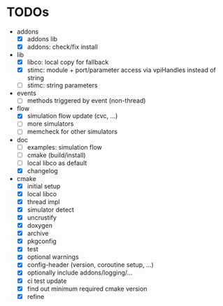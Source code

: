 # TODOs
* addons
  * [x] addons lib
  * [x] addons: check/fix install
* lib
  * [x] libco: local copy for fallback
  * [x] stimc: module + port/parameter access via vpiHandles instead of string
  * [ ] stimc: string parameters
* events
  * [ ] methods triggered by event (non-thread)
* flow
  * [x] simulation flow update (cvc, ...)
  * [ ] more simulators
  * [ ] memcheck for other simulators
* doc
  * [ ] examples: simulation flow
  * [ ] cmake (build/install)
  * [ ] local libco as default
  * [x] changelog
* cmake
  * [x] initial setup
  * [x] local libco
  * [x] thread impl
  * [x] simulator detect
  * [x] uncrustify
  * [x] doxygen
  * [x] archive
  * [x] pkgconfig
  * [x] test
  * [x] optional warnings
  * [x] config-header (version, coroutine setup, ...)
  * [x] optionally include addons/logging/...
  * [x] ci test update
  * [x] find out minimum required cmake version
  * [x] refine

